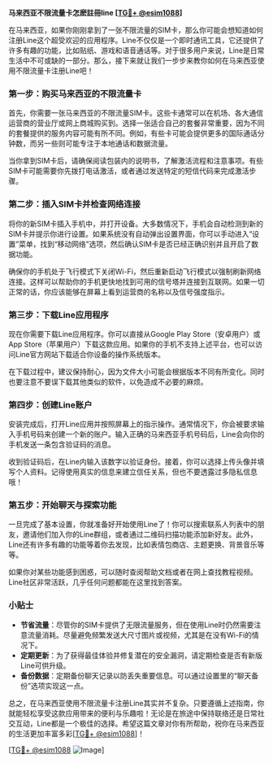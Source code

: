 **马来西亚不限流量卡怎麽註冊line [[TG💪+ @esim1088](https://t.me/s/esim1088)]**

在马来西亚，如果你刚刚拿到了一张不限流量的SIM卡，那么你可能会想知道如何注册Line这个超受欢迎的应用程序。Line不仅仅是一个即时通讯工具，它还提供了许多有趣的功能，比如贴纸、游戏和语音通话等。对于很多用户来说，Line是日常生活中不可或缺的一部分。那么，接下来就让我们一步步来教你如何在马来西亚使用不限流量卡注册Line吧！

### 第一步：购买马来西亚的不限流量卡

首先，你需要一张马来西亚的不限流量SIM卡。这些卡通常可以在机场、各大通信运营商的营业厅或网上商城购买到。选择一张适合自己的套餐非常重要，因为不同的套餐提供的服务内容可能有所不同。例如，有些卡可能会提供更多的国际通话分钟数，而另一些则可能专注于本地通话和数据流量。

当你拿到SIM卡后，请确保阅读包装内的说明书，了解激活流程和注意事项。有些SIM卡可能需要你先拨打电话激活，或者通过发送特定的短信代码来完成激活步骤。

### 第二步：插入SIM卡并检查网络连接

将你的新SIM卡插入手机中，并打开设备。大多数情况下，手机会自动检测到新的SIM卡并提示你进行设置。如果系统没有自动弹出设置界面，你可以手动进入“设置”菜单，找到“移动网络”选项，然后确认SIM卡是否已经正确识别并且开启了数据功能。

确保你的手机处于飞行模式下关闭Wi-Fi，然后重新启动飞行模式以强制刷新网络连接。这样可以帮助你的手机更快地找到可用的信号塔并连接到互联网。如果一切正常的话，你应该能够在屏幕上看到运营商的名称以及信号强度指示。

### 第三步：下载Line应用程序

现在你需要下载Line应用程序。你可以直接从Google Play Store（安卓用户）或App Store（苹果用户）下载这款应用。如果你的手机不支持上述平台，也可以访问Line官方网站下载适合你设备的操作系统版本。

在下载过程中，建议保持耐心，因为文件大小可能会根据版本不同有所变化。同时也要注意不要误下载其他类似的软件，以免造成不必要的麻烦。

### 第四步：创建Line账户

安装完成后，打开Line应用并按照屏幕上的指示操作。通常情况下，你会被要求输入手机号码来创建一个新的账户。输入正确的马来西亚手机号码后，Line会向你的手机发送一条包含验证码的消息。

收到验证码后，在Line内输入该数字以验证身份。接着，你可以选择上传头像并填写个人资料。记得使用真实的信息来建立信任关系，但也不要透露过多隐私信息哦！

### 第五步：开始聊天与探索功能

一旦完成了基本设置，你就准备好开始使用Line了！你可以搜索联系人列表中的朋友，邀请他们加入你的Line群组，或者通过二维码扫描功能添加新好友。此外，Line还有许多有趣的功能等着你去发现，比如表情包商店、主题更换、背景音乐等等。

如果你对某些功能感到困惑，可以随时查阅帮助文档或者在网上查找教程视频。Line社区非常活跃，几乎任何问题都能在这里找到答案。

### 小贴士

- **节省流量**：尽管你的SIM卡提供了无限流量服务，但在使用Line时仍然需要注意流量消耗。尽量避免频繁发送大尺寸图片或视频，尤其是在没有Wi-Fi的情况下。
- **定期更新**：为了获得最佳体验并修复潜在的安全漏洞，请定期检查是否有新版Line可供升级。
- **备份数据**：定期备份聊天记录以防丢失重要信息。可以通过设置里的“聊天备份”选项实现这一点。

总之，在马来西亚使用不限流量卡注册Line其实并不复杂。只要遵循上述指南，你就能轻松享受这款应用带来的便利与乐趣啦！无论是在旅途中保持联络还是日常社交互动，Line都是一个极佳的选择。希望这篇文章对你有所帮助，祝你在马来西亚的生活更加丰富多彩[[TG💪+ @esim1088](https://t.me/s/esim1088)]！

[[TG💪+ @esim1088](https://t.me/s/esim1088) ![Image](https://i.postimg.cc/4NQfJmqS/Snipaste-2025-05-13-00-14-12.png)]